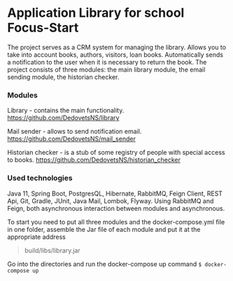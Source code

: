 # Application Library for school Focus-Start        

The project serves as a CRM system for managing the library. Allows you to take into account books, authors, visitors, loan books. Automatically sends a notification to the user when it is necessary to return the book.
The project consists of three modules: the main library module, the email sending module, the historian checker.

### Modules

Library  - contains the main functionality.                                              
https://github.com/DedovetsNS/library  

Mail sender - allows to send notification email.                                            
https://github.com/DedovetsNS/mail_sender      

Historian checker - is a stub of some registry of people with special access to books.
https://github.com/DedovetsNS/historian_checker    

### Used technologies
Java 11, Spring Boot, PostgresQL, Hibernate, RabbitMQ, Feign Client, REST Api, Git, Gradle, JUnit, Java Mail, Lombok, Flyway. Using RabbitMQ and Feign, both asynchronous interaction between modules and asynchronous.

To start you need to put all three modules and the docker-compose.yml file in one folder, assemble the Jar file of each module and put it at the appropriate address 
> build/libs/library.jar

Go into the directories and run the docker-compose up command
`$ docker-compose up`

